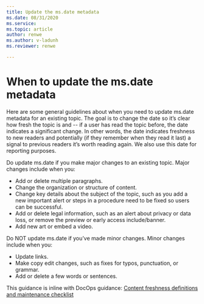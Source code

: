 ```yaml
---
title: Update the ms.date metadata 
ms.date: 08/31/2020
ms.service: 
ms.topic: article
author: renwe
ms.author: v-ladunh
ms.reviewer: renwe

---
```

# When to update the ms.date metadata

Here are some general guidelines about when you need to update ms.date metadata for an existing topic. The goal is to change the date so it’s clear how fresh the topic is and -- if a user has read the topic before, the date indicates a significant change. In other words, the date indicates freshness to new readers and potentially (if they remember when they read it last) a signal to previous readers it’s worth reading again. We also use this date for reporting purposes.

Do update ms.date if you make major changes to an existing topic. Major changes include when you: 

- Add or delete multiple paragraphs. 
- Change the organization or structure of content.
- Change key details about the subject of the topic, such as you add a new important alert or steps in a procedure need to be fixed so users can be successful. 
- Add or delete legal information, such as an alert about privacy or data loss, or remove the preview or early access include/banner.
- Add new art or embed a video.

Do NOT update ms.date if you’ve made minor changes. Minor changes include when you:

- Update links. 
- Make copy edit changes, such as fixes for typos, punctuation, or grammar.
- Add or delete a few words or sentences. 

This guidance is inline with DocOps guidance: [Content freshness definitions and maintenance checklist](https://review.docs.microsoft.com/help/contribute/freshness?branch=master#how-to-mark-an-article-as-fresh)
